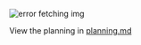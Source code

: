 ![error fetching img](https://www.europol.europa.eu/sites/default/files/images/editor/covid-page-banner.png)

View the planning in [planning.md](https://github.com/ArvidAnderson/Covid-19_Analysis/blob/main/planning.md)
